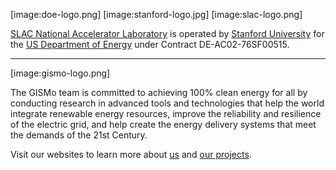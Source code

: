 [image:doe-logo.png] [image:stanford-logo.jpg] [image:slac-logo.png]

[SLAC National Accelerator Laboratory](https://slac.stanford.edu/) is operated by [Stanford University](https://www.stanford.edu/) for the [US Department of Energy](https://www.doe.gov/) under Contract DE-AC02-76SF00515.

---

[image:gismo-logo.png]

The GISMo team is committed to achieving 100% clean energy for all by conducting research in advanced tools and technologies that help the world integrate renewable energy resources, improve the reliability and resilience of the electric grid, and help create the energy delivery systems that meet the demands of the 21st Century.

Visit our websites to learn more about [us](http://www.slacgismo.org) and [our projects](http://www.slacgismo.net/).
